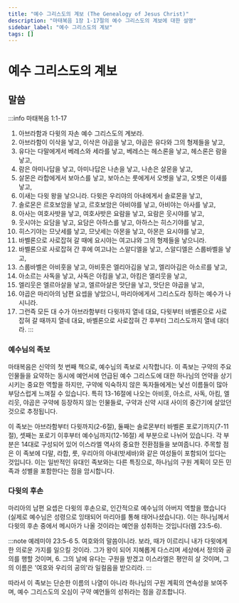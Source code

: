 ```yaml
---
title: "예수 그리스도의 계보 (The Genealogy of Jesus Christ)"
description: "마태복음 1장 1-17절의 예수 그리스도의 계보에 대한 설명"
sidebar_label: "예수 그리스도의 계보"
tags: []
---
```

# 예수 그리스도의 계보

## 말씀

:::info 마태복음 1:1-17
1. 아브라함과 다윗의 자손 예수 그리스도의 계보라.
2. 아브라함이 이삭을 낳고, 이삭은 야곱을 낳고, 야곱은 유다와 그의 형제들을 낳고,
3. 유다는 다말에게서 베레스와 세라를 낳고, 베레스는 헤스론을 낳고, 헤스론은 람을 낳고,
4. 람은 아미나답을 낳고, 아미나답은 나손을 낳고, 나손은 살몬을 낳고,
5. 살몬은 라합에게서 보아스를 낳고, 보아스는 룻에게서 오벳을 낳고, 오벳은 이새를 낳고,
6. 이새는 다윗 왕을 낳으니라. 다윗은 우리야의 아내에게서 솔로몬을 낳고,
7. 솔로몬은 르호보암을 낳고, 르호보암은 아비야를 낳고, 아비야는 아사를 낳고,
8. 아사는 여호사밧을 낳고, 여호사밧은 요람을 낳고, 요람은 웃시야를 낳고,
9. 웃시야는 요담을 낳고, 요담은 아하스를 낳고, 아하스는 히스기야를 낳고,
10. 히스기야는 므낫세를 낳고, 므낫세는 아몬을 낳고, 아몬은 요시야를 낳고,
11. 바벨론으로 사로잡혀 갈 때에 요시야는 여고냐와 그의 형제들을 낳으니라.
12. 바벨론으로 사로잡혀 간 후에 여고냐는 스알디엘을 낳고, 스알디엘은 스룹바벨을 낳고,
13. 스룹바벨은 아비훗을 낳고, 아비훗은 엘리아김을 낳고, 엘리아김은 아소르를 낳고,
14. 아소르는 사독을 낳고, 사독은 아킴을 낳고, 아킴은 엘리웃을 낳고,
15. 엘리웃은 엘르아살을 낳고, 엘르아살은 맛단을 낳고, 맛단은 야곱을 낳고,
16. 야곱은 마리아의 남편 요셉을 낳았으니, 마리아에게서 그리스도라 칭하는 예수가 나시니라.
17. 그런즉 모든 대 수가 아브라함부터 다윗까지 열네 대요, 다윗부터 바벨론으로 사로잡혀 갈 때까지 열네 대요, 바벨론으로 사로잡혀 간 후부터 그리스도까지 열네 대더라.
:::

### 예수님의 족보

마태복음은 신약의 첫 번째 책으로, 예수님의 족보로 시작합니다. 이 족보는 구약의 주요 인물들을 요약하는 동시에 예언서에 언급된 예수 그리스도에 대한 하나님의 언약을 상기시키는 중요한 역할을 하지만, 구약에 익숙하지 않은 독자들에게는 낯선 이름들이 많아 부담스럽게 느껴질 수 있습니다. 특히 13-16절에 나오는 아비훗, 아소르, 사독, 아킴, 엘리웃, 야곱은 구약에 등장하지 않는 인물들로, 구약과 신약 시대 사이의 중간기에 살았던 것으로 추정됩니다.

이 족보는 아브라함부터 다윗까지(2-6절), 둘째는 솔로몬부터 바벨론 포로기까지(7-11절), 셋째는 포로기 이후부터 예수님까지(12-16절) 세 부분으로 나뉘어 있습니다. 각 부분은 14대로 구성되어 있어 이스라엘 역사의 중요한 전환점들을 보여줍니다. 주목할 점은 이 족보에 다말, 라합, 룻, 우리아의 아내(밧세바)와 같은 여성들이 포함되어 있다는 것입니다. 이는 일반적인 유대인 족보와는 다른 특징으로, 하나님의 구원 계획이 모든 민족과 성별을 포함한다는 점을 암시합니다.

### 다윗의 후손

마리아의 남편 요셉은 다윗의 후손으로, 인간적으로 예수님의 아버지 역할을 했습니다(실제로 예수님은 성령으로 잉태되어 마리아를 통해 태어나셨습니다). 이는 하나님께서 다윗의 후손 중에서 메시아가 나올 것이라는 예언을 성취하는 것입니다(렘 23:5-6).

:::note 예레미야 23:5-6
5. 여호와의 말씀이니라. 보라, 때가 이르리니 내가 다윗에게 한 의로운 가지를 일으킬 것이라. 그가 왕이 되어 지혜롭게 다스리며 세상에서 정의와 공의를 행할 것이며,
6. 그의 날에 유다는 구원을 받겠고 이스라엘은 평안히 살 것이며, 그의 이름은 '여호와 우리의 공의'라 일컬음을 받으리라.
:::

따라서 이 족보는 단순한 이름의 나열이 아니라 하나님의 구원 계획의 연속성을 보여주며, 예수 그리스도의 오심이 구약 예언들의 성취라는 점을 강조합니다.

